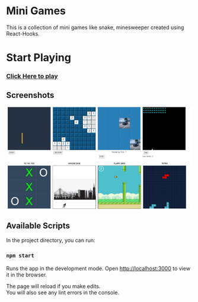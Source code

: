 # Mini Games

This is a collection of mini games like snake, minesweeper created using React-Hooks.

# Start Playing

### [Click Here to play](https://jazzie-z.github.io/mini-games/)

## Screenshots

<p>
<img src="snapshot/games.PNG" alt="drawing"/>
</p>

## Available Scripts

In the project directory, you can run:

### `npm start`

Runs the app in the development mode.
Open [http://localhost:3000](http://localhost:3000) to view it in the browser.

The page will reload if you make edits.\
You will also see any lint errors in the console.
